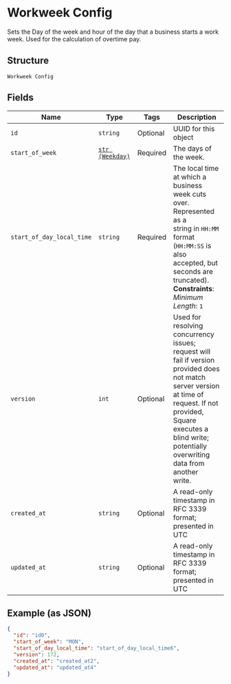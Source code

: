 
# Workweek Config

Sets the Day of the week and hour of the day that a business starts a
work week. Used for the calculation of overtime pay.

## Structure

`Workweek Config`

## Fields

| Name | Type | Tags | Description |
|  --- | --- | --- | --- |
| `id` | `string` | Optional | UUID for this object |
| `start_of_week` | [`str (Weekday)`](/doc/models/weekday.md) | Required | The days of the week. |
| `start_of_day_local_time` | `string` | Required | The local time at which a business week cuts over. Represented as a<br>string in `HH:MM` format (`HH:MM:SS` is also accepted, but seconds are<br>truncated).<br>**Constraints**: *Minimum Length*: `1` |
| `version` | `int` | Optional | Used for resolving concurrency issues; request will fail if version<br>provided does not match server version at time of request. If not provided,<br>Square executes a blind write; potentially overwriting data from another<br>write. |
| `created_at` | `string` | Optional | A read-only timestamp in RFC 3339 format; presented in UTC |
| `updated_at` | `string` | Optional | A read-only timestamp in RFC 3339 format; presented in UTC |

## Example (as JSON)

```json
{
  "id": "id0",
  "start_of_week": "MON",
  "start_of_day_local_time": "start_of_day_local_time6",
  "version": 172,
  "created_at": "created_at2",
  "updated_at": "updated_at4"
}
```

